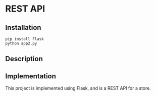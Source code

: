 # REST API 
## Installation

```
pip install Flask
python app2.py
```

## Description

## Implementation

This project is implemented using Flask, and is a REST API for a store.
